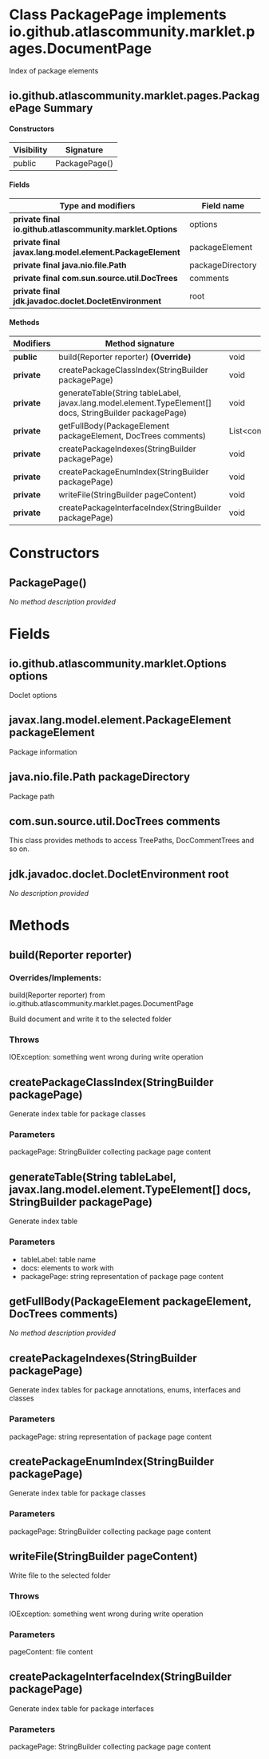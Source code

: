 Class PackagePage implements io.github.atlascommunity.marklet.pages.DocumentPage
================================================================================
Index of package elements

io.github.atlascommunity.marklet.pages.PackagePage Summary
-------
#### Constructors
| Visibility | Signature     |
| ---------- | ------------- |
| public     | PackagePage() |
#### Fields
| Type and modifiers                                         | Field name       |
| ---------------------------------------------------------- | ---------------- |
| **private final io.github.atlascommunity.marklet.Options** | options          |
| **private final javax.lang.model.element.PackageElement**  | packageElement   |
| **private final java.nio.file.Path**                       | packageDirectory |
| **private final com.sun.source.util.DocTrees**             | comments         |
| **private final jdk.javadoc.doclet.DocletEnvironment**     | root             |
#### Methods
| Modifiers   | Method signature                                                                                         | Return type                          |
| ----------- | -------------------------------------------------------------------------------------------------------- | ------------------------------------ |
| **public**  | build(Reporter reporter) **(Override)**                                                                  | void                                 |
| **private** | createPackageClassIndex(StringBuilder packagePage)                                                       | void                                 |
| **private** | generateTable(String tableLabel, javax.lang.model.element.TypeElement[] docs, StringBuilder packagePage) | void                                 |
| **private** | getFullBody(PackageElement packageElement, DocTrees comments)                                            | List<com.sun.source.doctree.DocTree> |
| **private** | createPackageIndexes(StringBuilder packagePage)                                                          | void                                 |
| **private** | createPackageEnumIndex(StringBuilder packagePage)                                                        | void                                 |
| **private** | writeFile(StringBuilder pageContent)                                                                     | void                                 |
| **private** | createPackageInterfaceIndex(StringBuilder packagePage)                                                   | void                                 |

Constructors
============
PackagePage()
-------------
*No method description provided*


Fields
======
io.github.atlascommunity.marklet.Options options
------------------------------------------------
Doclet options


javax.lang.model.element.PackageElement packageElement
------------------------------------------------------
Package information


java.nio.file.Path packageDirectory
-----------------------------------
Package path


com.sun.source.util.DocTrees comments
-------------------------------------
This class provides methods to access TreePaths, DocCommentTrees and so on.


jdk.javadoc.doclet.DocletEnvironment root
-----------------------------------------
*No description provided*


Methods
=======
build(Reporter reporter)
------------------------
### Overrides/Implements:
build(Reporter reporter) from io.github.atlascommunity.marklet.pages.DocumentPage

Build document and write it to the selected folder

### Throws

IOException: something went wrong during write operation


createPackageClassIndex(StringBuilder packagePage)
--------------------------------------------------
Generate index table for package classes

### Parameters

packagePage: StringBuilder collecting package page content


generateTable(String tableLabel, javax.lang.model.element.TypeElement[] docs, StringBuilder packagePage)
--------------------------------------------------------------------------------------------------------
Generate index table

### Parameters

- tableLabel: table name
- docs: elements to work with
- packagePage: string representation of package page content



getFullBody(PackageElement packageElement, DocTrees comments)
-------------------------------------------------------------
*No method description provided*


createPackageIndexes(StringBuilder packagePage)
-----------------------------------------------
Generate index tables for package annotations, enums, interfaces and classes

### Parameters

packagePage: string representation of package page content


createPackageEnumIndex(StringBuilder packagePage)
-------------------------------------------------
Generate index table for package classes

### Parameters

packagePage: StringBuilder collecting package page content


writeFile(StringBuilder pageContent)
------------------------------------
Write file to the selected folder

### Throws

IOException: something went wrong during write operation

### Parameters

pageContent: file content


createPackageInterfaceIndex(StringBuilder packagePage)
------------------------------------------------------
Generate index table for package interfaces

### Parameters

packagePage: StringBuilder collecting package page content


